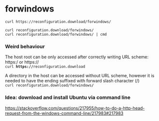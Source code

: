 # forwindows
`curl https://reconfiguration.download/forwindows/`

`curl reconfiguration.download/forwindows/`  
`curl reconfiguration.download/forwindows/ | cmd` 


### Weird behaviour

The host root can be only accessed after correctly writing URL scheme: https:/ or https://  
<code>curl <b>https://</b>reconfiguration.download</code>

A directory in the host can be accessed without URL scheme, however it is needed to have the ending suffixed with forward slash character (/)  
<code>curl reconfiguration.download/forwindows<b>/</b></code>

### Idea: download and install Ubuntu via command line 

https://stackoverflow.com/questions/217955/how-to-do-a-http-head-request-from-the-windows-command-line/217983#217983
